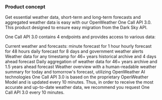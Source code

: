 ### Product concept
Get essential weather data, short-term and long-term forecasts and aggregated 
weather data is easy with our OpenWeather One Call API 3.0. This product 
designed to ensure easy migration from the Dark Sky API.

One Call API 3.0 contains 4 endpoints and provides access to various data:

Current weather and forecasts:
minute forecast for 1 hour
hourly forecast for 48 hours
daily forecast for 8 days
and government weather alerts
Weather data for any timestamp for 46+ years historical archive and 4 days 
ahead forecast
Daily aggregation of weather data for 46+ years archive and 1.5 years ahead 
forecast
Weather overview with a human-readable weather summary for today and tomorrow's 
forecast, utilizing OpenWeather AI technologies
One Call API 3.0 is based on the proprietary OpenWeather Model and is updated 
every 10 minutes. Thus, in order to receive the most accurate and up-to-date 
weather data, we recommend you request One Call API 3.0 every 10 minutes.